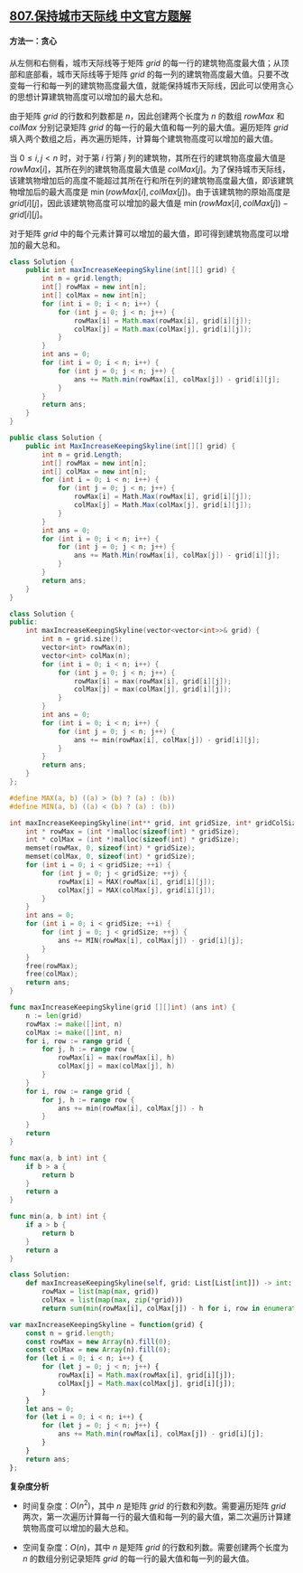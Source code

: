 ## [807.保持城市天际线 中文官方题解](https://leetcode.cn/problems/max-increase-to-keep-city-skyline/solutions/100000/bao-chi-cheng-shi-tian-ji-xian-by-leetco-n2lu)
#### 方法一：贪心

从左侧和右侧看，城市天际线等于矩阵 $\textit{grid}$ 的每一行的建筑物高度最大值；从顶部和底部看，城市天际线等于矩阵 $\textit{grid}$ 的每一列的建筑物高度最大值。只要不改变每一行和每一列的建筑物高度最大值，就能保持城市天际线，因此可以使用贪心的思想计算建筑物高度可以增加的最大总和。

由于矩阵 $\textit{grid}$ 的行数和列数都是 $n$，因此创建两个长度为 $n$ 的数组 $\textit{rowMax}$ 和 $\textit{colMax}$ 分别记录矩阵 $\textit{grid}$ 的每一行的最大值和每一列的最大值。遍历矩阵 $\textit{grid}$ 填入两个数组之后，再次遍历矩阵，计算每个建筑物高度可以增加的最大值。

当 $0 \le i, j < n$ 时，对于第 $i$ 行第 $j$ 列的建筑物，其所在行的建筑物高度最大值是 $\textit{rowMax}[i]$，其所在列的建筑物高度最大值是 $\textit{colMax}[j]$。为了保持城市天际线，该建筑物增加后的高度不能超过其所在行和所在列的建筑物高度最大值，即该建筑物增加后的最大高度是 $\min(\textit{rowMax}[i], \textit{colMax}[j])$。由于该建筑物的原始高度是 $\textit{grid}[i][j]$，因此该建筑物高度可以增加的最大值是 $\min(\textit{rowMax}[i], \textit{colMax}[j]) - \textit{grid}[i][j]$。

对于矩阵 $\textit{grid}$ 中的每个元素计算可以增加的最大值，即可得到建筑物高度可以增加的最大总和。

```Java [sol1-Java]
class Solution {
    public int maxIncreaseKeepingSkyline(int[][] grid) {
        int n = grid.length;
        int[] rowMax = new int[n];
        int[] colMax = new int[n];
        for (int i = 0; i < n; i++) {
            for (int j = 0; j < n; j++) {
                rowMax[i] = Math.max(rowMax[i], grid[i][j]);
                colMax[j] = Math.max(colMax[j], grid[i][j]);
            }
        }
        int ans = 0;
        for (int i = 0; i < n; i++) {
            for (int j = 0; j < n; j++) {
                ans += Math.min(rowMax[i], colMax[j]) - grid[i][j];
            }
        }
        return ans;
    }
}
```

```C# [sol1-C#]
public class Solution {
    public int MaxIncreaseKeepingSkyline(int[][] grid) {
        int n = grid.Length;
        int[] rowMax = new int[n];
        int[] colMax = new int[n];
        for (int i = 0; i < n; i++) {
            for (int j = 0; j < n; j++) {
                rowMax[i] = Math.Max(rowMax[i], grid[i][j]);
                colMax[j] = Math.Max(colMax[j], grid[i][j]);
            }
        }
        int ans = 0;
        for (int i = 0; i < n; i++) {
            for (int j = 0; j < n; j++) {
                ans += Math.Min(rowMax[i], colMax[j]) - grid[i][j];
            }
        }
        return ans;
    }
}
```

```C++ [sol1-C++]
class Solution {
public:
    int maxIncreaseKeepingSkyline(vector<vector<int>>& grid) {
        int n = grid.size();
        vector<int> rowMax(n);
        vector<int> colMax(n);
        for (int i = 0; i < n; i++) {
            for (int j = 0; j < n; j++) {
                rowMax[i] = max(rowMax[i], grid[i][j]);
                colMax[j] = max(colMax[j], grid[i][j]);
            }
        }
        int ans = 0;
        for (int i = 0; i < n; i++) {
            for (int j = 0; j < n; j++) {
                ans += min(rowMax[i], colMax[j]) - grid[i][j];
            }
        }
        return ans;
    }
};
```

```C [sol1-C]
#define MAX(a, b) ((a) > (b) ? (a) : (b))
#define MIN(a, b) ((a) < (b) ? (a) : (b))

int maxIncreaseKeepingSkyline(int** grid, int gridSize, int* gridColSize){
    int * rowMax = (int *)malloc(sizeof(int) * gridSize);
    int * colMax = (int *)malloc(sizeof(int) * gridSize);
    memset(rowMax, 0, sizeof(int) * gridSize);
    memset(colMax, 0, sizeof(int) * gridSize);
    for (int i = 0; i < gridSize; ++i) {
        for (int j = 0; j < gridSize; ++j) {
            rowMax[i] = MAX(rowMax[i], grid[i][j]);
            colMax[j] = MAX(colMax[j], grid[i][j]);
        }
    }
    int ans = 0;
    for (int i = 0; i < gridSize; ++i) {
        for (int j = 0; j < gridSize; ++j) {
            ans += MIN(rowMax[i], colMax[j]) - grid[i][j];
        }
    } 
    free(rowMax);
    free(colMax);
    return ans;
}
```

```go [sol1-Golang]
func maxIncreaseKeepingSkyline(grid [][]int) (ans int) {
    n := len(grid)
    rowMax := make([]int, n)
    colMax := make([]int, n)
    for i, row := range grid {
        for j, h := range row {
            rowMax[i] = max(rowMax[i], h)
            colMax[j] = max(colMax[j], h)
        }
    }
    for i, row := range grid {
        for j, h := range row {
            ans += min(rowMax[i], colMax[j]) - h
        }
    }
    return
}

func max(a, b int) int {
    if b > a {
        return b
    }
    return a
}

func min(a, b int) int {
    if a > b {
        return b
    }
    return a
}
```

```Python [sol1-Python3]
class Solution:
    def maxIncreaseKeepingSkyline(self, grid: List[List[int]]) -> int:
        rowMax = list(map(max, grid))
        colMax = list(map(max, zip(*grid)))
        return sum(min(rowMax[i], colMax[j]) - h for i, row in enumerate(grid) for j, h in enumerate(row))
```

```JavaScript [sol1-JavaScript]
var maxIncreaseKeepingSkyline = function(grid) {
    const n = grid.length;
    const rowMax = new Array(n).fill(0);
    const colMax = new Array(n).fill(0);
    for (let i = 0; i < n; i++) {
        for (let j = 0; j < n; j++) {
            rowMax[i] = Math.max(rowMax[i], grid[i][j]);
            colMax[j] = Math.max(colMax[j], grid[i][j]);
        }
    }
    let ans = 0;
    for (let i = 0; i < n; i++) {
        for (let j = 0; j < n; j++) {
            ans += Math.min(rowMax[i], colMax[j]) - grid[i][j];
        }
    }
    return ans;
};
```

**复杂度分析**

- 时间复杂度：$O(n^2)$，其中 $n$ 是矩阵 $\textit{grid}$ 的行数和列数。需要遍历矩阵 $\textit{grid}$ 两次，第一次遍历计算每一行的最大值和每一列的最大值，第二次遍历计算建筑物高度可以增加的最大总和。

- 空间复杂度：$O(n)$，其中 $n$ 是矩阵 $\textit{grid}$ 的行数和列数。需要创建两个长度为 $n$ 的数组分别记录矩阵 $\textit{grid}$ 的每一行的最大值和每一列的最大值。